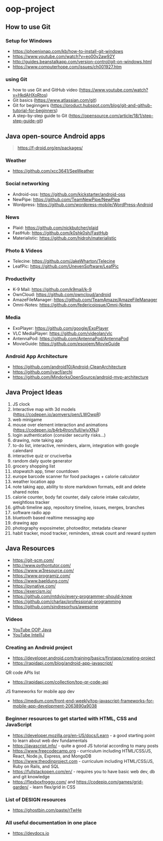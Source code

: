 # oop-project

## How to use Git

### Setup for Windows
- https://phoenixnap.com/kb/how-to-install-git-windows
- https://www.youtube.com/watch?v=eo00v2aw92Y
- http://guides.beanstalkapp.com/version-control/git-on-windows.html
- https://www.computerhope.com/issues/ch001927.htm

### using Git
- how to use Git and GitHub video (https://www.youtube.com/watch?v=HkdAHXoRtos)
- Git basics (https://www.atlassian.com/git)
- Git for beginngers (https://product.hubspot.com/blog/git-and-github-tutorial-for-beginners)
- A step-by-step guide to Git (https://opensource.com/article/18/1/step-step-guide-git)

## Java open-source Android apps
> https://f-droid.org/en/packages/

### Weather
- https://github.com/xcc3641/SeeWeather

### Social networking
- Android-oss: https://github.com/kickstarter/android-oss
- NewPipe: https://github.com/TeamNewPipe/NewPipe
- Wordpress: https://github.com/wordpress-mobile/WordPress-Android

### News
- Plaid: https://github.com/nickbutcher/plaid
- FastHub: https://github.com/k0shk0sh/FastHub
- Materialistic: https://github.com/hidroh/materialistic

### Photo & Videos
- Telecine: https://github.com/JakeWharton/Telecine
- LeafPic: https://github.com/UnevenSoftware/LeafPic

### Productivity
- K-9 Mail: https://github.com/k9mail/k-9
- OwnCloud: https://github.com/owncloud/android
- AmazeFileManager: https://github.com/TeamAmaze/AmazeFileManager
- Omni-Notes: https://github.com/federicoiosue/Omni-Notes

### Media
- ExoPlayer: https://github.com/google/ExoPlayer
- VLC MediaPlayer: https://github.com/videolan/vlc
- AntennaPod: https://github.com/AntennaPod/AntennaPod
- MovieGuide: https://github.com/esoxjem/MovieGuide

### Android App Architecture
- https://github.com/android10/Android-CleanArchitecture
- https://github.com/ivacf/archi
- https://github.com/MindorksOpenSource/android-mvp-architecture

## Java Project Ideas

1. JS clock
2. Interactive map with 3d models (https://codepen.io/aomyers/pen/LWOwpR)
3. web minigame
4. mouse over element interaction and animations (https://codepen.io/b4rb4tron/full/wjyXNJ)
5. login authentication (consider security risks...)
6. drawing, note taking app
7. to-do list, interactive, reminders, alarm, integration with google calendard
8. interactive quiz or cruciverba
9. random daily quote generator
10. grocery shopping list
11. stopwatch app, timer countdown 
12. europe barcode scanner for food packages + calorie calculator
13. weather location app
14. note taking app, ability to store markdown formats, edit and delete shared notes
15. calorie counter, body fat counter, daily calorie intake calculator, weightloss tracker
16. github timeline app, repository timeline, issues, merges, branches
17. software radio app
18. bluetooth based realtime messaging app
19. drawing app
20. photography exposimeter, photoeditor, metadata cleaner
21. habit tracker, mood tracker, reminders, streak count and reward system


## Java Resources

* https://git-scm.com/
* http://www.pythontutor.com/
* https://www.w3resource.com/
* https://www.programiz.com/
* https://www.baeldung.com/
* https://pynative.com/
* https://exercism.io/
* https://github.com/mtdvio/every-programmer-should-know
* https://github.com/charlax/professional-programming
* https://github.com/sindresorhus/awesome

### Videos
* [YouTube OOP Java](https://www.youtube.com/watch?v=y3H3xwI0prM&list=PLhlcRDRHVUzTruZmXalUSJAK26pouP8ST)
* [YouTube IntelliJ](https://www.youtube.com/c/intellijidea/videos)

### Creating an Android project

- https://developer.android.com/training/basics/firstapp/creating-project
- https://rapidapi.com/blog/android-app-javascript/

QR code APIs list
- https://rapidapi.com/collection/top-qr-code-api

JS frameworks for mobile app dev
- https://medium.com/front-end-weekly/top-javascript-frameworks-for-mobile-app-development-2063890a9038


### Beginner resources to get started with HTML, CSS and JavaScript
- https://developer.mozilla.org/en-US/docs/Learn - a good starting point to learn about web dev fundamentals
- https://javascript.info/ - quite a good JS tutorial according to many posts
- https://www.freecodecamp.org - curriculum including HTML/CSS/JS, React, Node.js, Express, and MongoDB
- https://www.theodinproject.com - curriculum including HTML/CSS/JS, Ruby on Rails, and SQL
- https://fullstackopen.com/en/ - requires you to have basic web dev, db and git knowledge
- https://flexboxfroggy.com/ and https://codepip.com/games/grid-garden/ - learn flex/grid in CSS
 
### List of DESIGN resources 
- https://ghostbin.com/paste/rTwHe
 
### All useful documentation in one place
- https://devdocs.io

